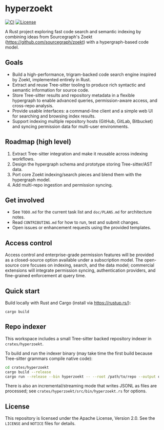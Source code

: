 # hyperzoekt

[![CI](https://github.com/dcieslak19973/hyperzoekt/actions/workflows/ci.yml/badge.svg)](https://github.com/dcieslak19973/hyperzoekt/actions)
[![License](https://img.shields.io/badge/license-Apache%202.0-blue.svg)](LICENSE)

A Rust project exploring fast code search and semantic indexing by combining ideas from Sourcegraph's Zoekt (https://github.com/sourcegraph/zoekt) with a hypergraph-based code model.

Goals
-----
- Build a high-performance, trigram-backed code search engine inspired by Zoekt, implemented entirely in Rust.
- Extract and reuse Tree-sitter tooling to produce rich syntactic and semantic information for source code.
- Store Tree-sitter results and repository metadata in a flexible hypergraph to enable advanced queries, permission-aware access, and cross-repo analysis.
- Provide usable interfaces: a command-line client and a simple web UI for searching and browsing index results.
- Support indexing multiple repository hosts (GitHub, GitLab, Bitbucket) and syncing permission data for multi-user environments.

Roadmap (high level)
--------------------
1. Extract Tree-sitter integration and make it reusable across indexing workflows.
2. Design the hypergraph schema and prototype storing Tree-sitter/AST data.
3. Port core Zoekt indexing/search pieces and blend them with the hypergraph model.
4. Add multi-repo ingestion and permission syncing.

Get involved
------------
- See `TODO.md` for the current task list and `doc/PLANS.md` for architecture notes.
- Read `CONTRIBUTING.md` for how to run, test and submit changes.
- Open issues or enhancement requests using the provided templates.

Access control
--------------
Access control and enterprise-grade permission features will be provided as a closed-source
option available under a subscription model. The open-source core focuses on indexing,
search, and the data model; commercial extensions will integrate permission syncing,
authentication providers, and fine-grained enforcement at query time.

Quick start
-----------
Build locally with Rust and Cargo (install via https://rustup.rs/):

	cargo build

Repo indexer
-------------
This workspace includes a small Tree-sitter backed repository indexer in `crates/hyperzoekt`.

To build and run the indexer binary (may take time the first build because Tree-sitter grammars compile native code):

```bash
cd crates/hyperzoekt
cargo build --release
cargo run --release --bin hyperzoekt -- --root /path/to/repo --output out.jsonl
```

There is also an incremental/streaming mode that writes JSONL as files are processed; see `crates/hyperzoekt/src/bin/hyperzoekt.rs` for options.

License
-------
This repository is licensed under the Apache License, Version 2.0. See the `LICENSE` and `NOTICE` files for details.

